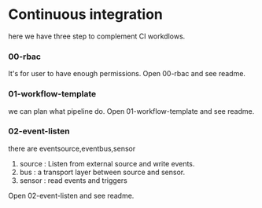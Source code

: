 # Continuous integration
here we have three step to complement CI workdlows.
### 00-rbac
It's for user to have enough permissions.
Open 00-rbac and see readme.
### 01-workflow-template
we can plan what pipeline do.
Open 01-workflow-template and see readme.
### 02-event-listen
there are eventsource,eventbus,sensor
1. source : Listen from external source and write events.
2. bus : a transport layer between source and sensor.
3. sensor : read events and triggers

Open 02-event-listen and see readme.